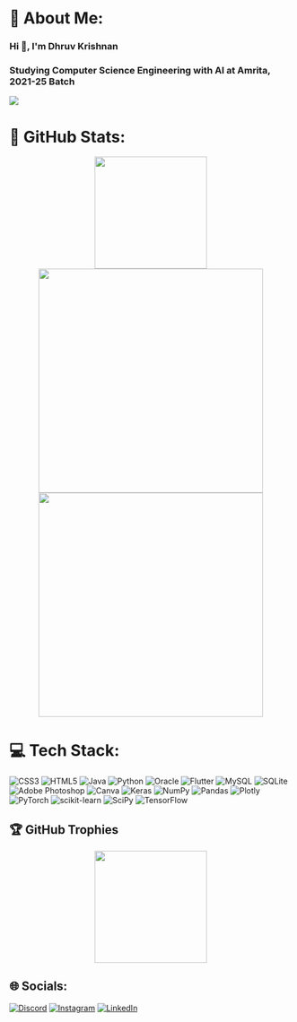 # 💫 About Me:
### Hi 👋, I'm Dhruv Krishnan
### Studying Computer Science Engineering with AI at Amrita, 2021-25 Batch
[![](https://visitcount.itsvg.in/api?id=DRK-20&icon=4&color=1)](https://visitcount.itsvg.in)

# 💯 GitHub Stats:
<div id="header" align="center">
  <img src="https://github-readme-stats.vercel.app/api?username=DRK-20&theme=shades-of-purple&hide_border=false&include_all_commits=false&count_private=false" height="200"/>
</div>
<div id="header" align="center">
  <img src="https://github-readme-streak-stats.herokuapp.com/?user=DRK-20&theme=shades-of-purple&hide_border=false" width="400"/>
  <img src="https://github-readme-stats.vercel.app/api/top-langs/?username=DRK-20&theme=shades-of-purple&hide_border=false&include_all_commits=false&count_private=false&layout=compact" width="400"/>
</div>

# 💻 Tech Stack:
![CSS3](https://img.shields.io/badge/css3-%231572B6.svg?style=for-the-badge&logo=css3&logoColor=white) ![HTML5](https://img.shields.io/badge/html5-%23E34F26.svg?style=for-the-badge&logo=html5&logoColor=white) ![Java](https://img.shields.io/badge/java-%23ED8B00.svg?style=for-the-badge&logo=java&logoColor=white) ![Python](https://img.shields.io/badge/python-3670A0?style=for-the-badge&logo=python&logoColor=ffdd54) ![Oracle](https://img.shields.io/badge/Oracle-F80000?style=for-the-badge&logo=oracle&logoColor=white) ![Flutter](https://img.shields.io/badge/Flutter-%2302569B.svg?style=for-the-badge&logo=Flutter&logoColor=white) ![MySQL](https://img.shields.io/badge/mysql-%2300f.svg?style=for-the-badge&logo=mysql&logoColor=white) ![SQLite](https://img.shields.io/badge/sqlite-%2307405e.svg?style=for-the-badge&logo=sqlite&logoColor=white) ![Adobe Photoshop](https://img.shields.io/badge/adobephotoshop-%2331A8FF.svg?style=for-the-badge&logo=adobephotoshop&logoColor=white) ![Canva](https://img.shields.io/badge/Canva-%2300C4CC.svg?style=for-the-badge&logo=Canva&logoColor=white) ![Keras](https://img.shields.io/badge/Keras-%23D00000.svg?style=for-the-badge&logo=Keras&logoColor=white) ![NumPy](https://img.shields.io/badge/numpy-%23013243.svg?style=for-the-badge&logo=numpy&logoColor=white) ![Pandas](https://img.shields.io/badge/pandas-%23150458.svg?style=for-the-badge&logo=pandas&logoColor=white) ![Plotly](https://img.shields.io/badge/Plotly-%233F4F75.svg?style=for-the-badge&logo=plotly&logoColor=white) ![PyTorch](https://img.shields.io/badge/PyTorch-%23EE4C2C.svg?style=for-the-badge&logo=PyTorch&logoColor=white) ![scikit-learn](https://img.shields.io/badge/scikit--learn-%23F7931E.svg?style=for-the-badge&logo=scikit-learn&logoColor=white) ![SciPy](https://img.shields.io/badge/SciPy-%230C55A5.svg?style=for-the-badge&logo=scipy&logoColor=%white) ![TensorFlow](https://img.shields.io/badge/TensorFlow-%23FF6F00.svg?style=for-the-badge&logo=TensorFlow&logoColor=white)

## 🏆 GitHub Trophies
<div id="header" align="center">
  <img src="https://github-profile-trophy.vercel.app/?username=DRK-20&theme=radical&no-frame=false&no-bg=true&margin-w=4" height="200"/>
</div>

## 🌐 Socials:
[![Discord](https://img.shields.io/badge/Discord-%237289DA.svg?logo=discord&logoColor=white)](htttps://discord.gg/Dhruv20#9848) [![Instagram](https://img.shields.io/badge/Instagram-%23E4405F.svg?logo=Instagram&logoColor=white)](https://instagram.com/drk_kai20) [![LinkedIn](https://img.shields.io/badge/LinkedIn-%230077B5.svg?logo=linkedin&logoColor=white)](https://linkedin.com/in/dhruv-krishnan-65772923a/) 
